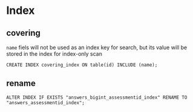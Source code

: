 # Index

## covering

`name` fiels will not be used as an index key for search, but its value will be stored in the index for index-only scan
```postgresql
CREATE INDEX covering_index ON table(id) INCLUDE (name);
```

## rename

```postgresql
ALTER INDEX IF EXISTS "answers_bigint_assessmentid_index" RENAME TO "answers_assessmentid_index";
```


